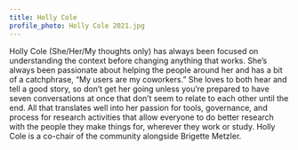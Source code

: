 ```yaml
---
title: Holly Cole
profile_photo: Holly Cole 2021.jpg
---
```

Holly Cole (She/Her/My thoughts only) has always been focused on understanding the context before changing anything that works. She’s always been passionate about helping the people around her and has a bit of a catchphrase, “My users are my coworkers.” She loves to both hear and tell a good story, so don’t get her going unless you’re prepared to have seven conversations at once that don’t seem to relate to each other until the end. All that translates well into her passion for tools, governance, and process for research activities that allow everyone to do better research with the people they make things for, wherever they work or study. Holly Cole is a co-chair of the community alongside Brigette Metzler. 

